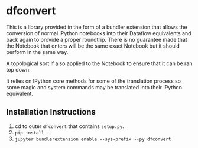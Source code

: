 # dfconvert

This is a library provided in the form of a bundler extension that allows the conversion of normal IPython notebooks into their Dataflow equivalents and back again to provide a proper roundtrip. There is no guarantee made that the Notebook that enters will be the same exact Notebook but it should perform in the same way.

A topological sort if also applied to the Notebook to ensure that it can be ran top down.

It relies on IPython core methods for some of the translation process so some magic and system commands may be translated into their IPython equivalent.

## Installation Instructions

1. cd to outer `dfconvert` that contains `setup.py`.
2. `pip install .`
3. `jupyter bundlerextension enable --sys-prefix --py dfconvert`

